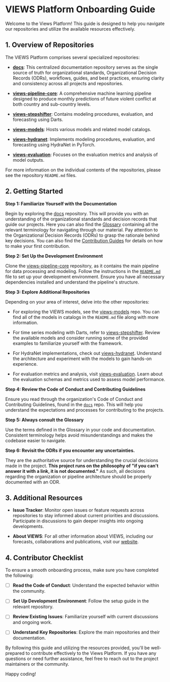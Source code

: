 # VIEWS Platform Onboarding Guide

Welcome to the Views Platform! This guide is designed to help you navigate our repositories and utilize the available resources effectively.

## 1. Overview of Repositories

The VIEWS Platform comprises several specialized repositories:

- **[docs](https://github.com/views-platform/docs)**: This centralized documentation repository serves as the single source of truth for organizational standards, Organizational Decision Records (ODRs), workflows, guides, and best practices, ensuring clarity and consistency across all projects and repositories.

- **[views-pipeline-core](https://github.com/views-platform/views-pipeline-core)**: A comprehensive machine learning pipeline designed to produce monthly predictions of future violent conflict at both country and sub-country levels.

- **[views-stepshifter](https://github.com/views-platform/views-stepshifter)**: Contains modeling procedures, evaluation, and forecasting using Darts.

- **[views-models](https://github.com/views-platform/views-models)**: Hosts various models and related model catalogs.

- **[views-hydranet](https://github.com/views-platform/views-hydranet)**: Implements modeling procedures, evaluation, and forecasting using HydraNet in PyTorch.

- **[views-evaluation](https://github.com/views-platform/views-evaluation)**: Focuses on the evaluation metrics and analysis of model outputs.

For more information on the individual contents of the repositories, please see the repository `README.md` files. 

## 2. Getting Started

**Step 1: Familiarize Yourself with the Documentation**

Begin by exploring the [docs](https://github.com/views-platform/docs) repository. This will provide you with an understanding of the organizational standards and decision records that guide our projects. Here you can also find the [Glossary](../FAQ%20&%20Glossary/glossary.md) containing all the relevant terminology for navigating through our material. Pay attention to the Organizational Decision Records (ODRs) to grasp the rationale behind key decisions. You can also find the [Contribution Guides](/Contribution%20Guides/README.md) for details on how to make your first contribution.

**Step 2: Set Up the Development Environment**

Clone the [views-pipeline-core](https://github.com/views-platform/views-pipeline-core) repository, as it contains the main pipeline for data processing and modeling. Follow the instructions in the [`README.md`](https://github.com/views-platform/views-pipeline-core/blob/main/README.md) file to set up your development environment. Ensure you have all necessary dependencies installed and understand the pipeline's structure.

**Step 3: Explore Additional Repositories**

Depending on your area of interest, delve into the other repositories:

- For exploring the VIEWS models, see the [views-models](https://github.com/views-platform/views-models) repo. You can find all of the models in catalogs in the `README.md` file along with more information.

- For time series modeling with Darts, refer to [views-stepshifter](https://github.com/views-platform/views-stepshifter). Review the available models and consider running some of the provided examples to familiarize yourself with the framework.

- For HydraNet implementations, check out [views-hydranet](https://github.com/views-platform/views-hydranet). Understand the architecture and experiment with the models to gain hands-on experience.

- For evaluation metrics and analysis, visit [views-evaluation](https://github.com/views-platform/views-evaluation). Learn about the evaluation schemas and metrics used to assess model performance.

**Step 4: Review the Code of Conduct and Contributing Guidelines**

Ensure you read through the organization's Code of Conduct and Contributing Guidelines, found in the [`docs`](https://github.com/views-platform/docs) repo. This will help you understand the expectations and processes for contributing to the projects.

**Step 5: Always consult the Glossary**

Use the terms defined in the Glossary in your code and documentation. Consistent terminology helps avoid misunderstandings and makes the codebase easier to navigate.

**Step 6: Revisit the ODRs if you encounter any uncertainties.** 

They are the authoritative source for understanding the crucial decisions made in the project. **This project runs on the philosophy of "if you can't answer it with a link, it is not documented."** As such, all decisions regarding the organization or pipeline architecture should be properly documented with an ODR.


## 3. Additional Resources

- **Issue Tracker**: Monitor open issues or feature requests across repositories to stay informed about current priorities and discussions. Participate in discussions to gain deeper insights into ongoing developments.

- **About VIEWS**: For all other information about VIEWS, including our forecasts, collaborations and publications, visit our [website](https://viewsforecasting.org/). 


## 4. Contributor Checklist

To ensure a smooth onboarding process, make sure you have completed the following:

- [ ] **Read the Code of Conduct**: Understand the expected behavior within the community.

- [ ] **Set Up Development Environment**: Follow the setup guide in the relevant repository.

- [ ] **Review Existing Issues**: Familiarize yourself with current discussions and ongoing work.

- [ ] **Understand Key Repositories**: Explore the main repositories and their documentation.


By following this guide and utilizing the resources provided, you'll be well-prepared to contribute effectively to the Views Platform. If you have any questions or need further assistance, feel free to reach out to the project maintainers or the community.

Happy coding! 
